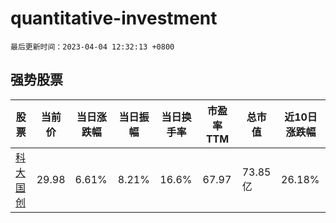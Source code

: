 # quantitative-investment

`最后更新时间：2023-04-04 12:32:13 +0800`

## 强势股票

|股票|当前价|当日涨跌幅|当日振幅|当日换手率|市盈率TTM|总市值|近10日涨跌幅|
|----|----|----|----|----|----|----|----|
|[科大国创](https://xueqiu.com/S/SZ300520)|29.98|6.61%|8.21%|16.6%|67.97|73.85亿|26.18%|
